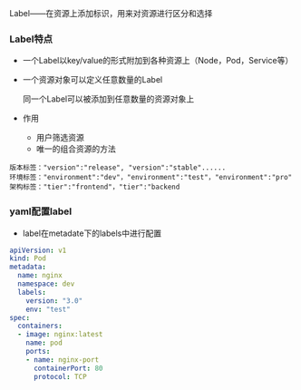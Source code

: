 Label——在资源上添加标识，用来对资源进行区分和选择

### Label特点

* 一个Label以key/value的形式附加到各种资源上（Node，Pod，Service等）

* 一个资源对象可以定义任意数量的Label
  
  同一个Label可以被添加到任意数量的资源对象上

* 作用
  
  * 用户筛选资源
  * 唯一的组合资源的方法

```
版本标签："version":"release", "version":"stable"......
环境标签："environment":"dev"，"environment":"test"，"environment":"pro"
架构标签："tier":"frontend"，"tier":"backend
```

### yaml配置label

* label在metadate下的labels中进行配置

```yml
apiVersion: v1
kind: Pod
metadata:
  name: nginx
  namespace: dev
  labels:
    version: "3.0" 
    env: "test"
spec:
  containers:
  - image: nginx:latest
    name: pod
    ports:
    - name: nginx-port
      containerPort: 80
      protocol: TCP
```

